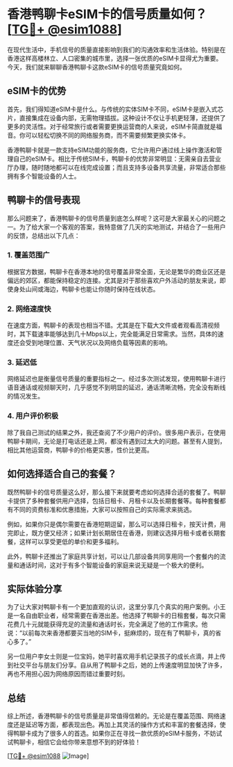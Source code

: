# 香港鸭聊卡eSIM卡的信号质量如何？[[TG💪+ @esim1088](https://t.me/s/esim1088)]

在现代生活中，手机信号的质量直接影响到我们的沟通效率和生活体验。特别是在香港这样高楼林立、人口密集的城市里，选择一张优质的eSIM卡显得尤为重要。今天，我们就来聊聊香港鸭聊卡这款eSIM卡的信号质量究竟如何。

## eSIM卡的优势

首先，我们得知道eSIM卡是什么。与传统的实体SIM卡不同，eSIM卡是嵌入式芯片，直接集成在设备内部，无需物理插拔。这种设计不仅让手机更轻薄，还提供了更多的灵活性。对于经常旅行或者需要更换运营商的人来说，eSIM卡简直就是福音。你可以轻松切换不同的网络服务商，而不需要频繁更换实体卡。

香港鸭聊卡就是一款支持eSIM功能的服务商，它允许用户通过线上操作激活和管理自己的eSIM卡。相比于传统SIM卡，鸭聊卡的优势非常明显：无需亲自去营业厅办理，随时随地都可以在线完成设置；而且支持多设备共享流量，非常适合那些拥有多个智能设备的人士。

## 鸭聊卡的信号表现

那么问题来了，香港鸭聊卡的信号质量到底怎么样呢？这可是大家最关心的问题之一。为了给大家一个客观的答案，我特意做了几天的实地测试，并结合了一些用户的反馈，总结出以下几点：

### 1. 覆盖范围广

根据官方数据，鸭聊卡在香港本地的信号覆盖非常全面，无论是繁华的商业区还是偏远的郊区，都能保持稳定的连接。尤其是对于那些喜欢户外活动的朋友来说，即使身处山间或海边，鸭聊卡也能让你随时保持在线状态。

### 2. 网络速度快

在速度方面，鸭聊卡的表现也相当不错。尤其是在下载大文件或者观看高清视频时，其下载速率能够达到几十Mbps以上，完全能满足日常需求。当然，具体的速度还会受到地理位置、天气状况以及网络负载等因素的影响。

### 3. 延迟低

网络延迟也是衡量信号质量的重要指标之一。经过多次测试发现，使用鸭聊卡进行语音通话或视频聊天时，几乎感觉不到明显的延迟，通话清晰流畅，完全没有断线的情况发生。

### 4. 用户评价积极

除了我自己测试的结果之外，我还查阅了不少用户的评价。很多用户表示，在使用鸭聊卡期间，无论是打电话还是上网，都没有遇到过太大的问题。甚至有人提到，相比其他运营商，鸭聊卡的价格更实惠，性价比更高。

## 如何选择适合自己的套餐？

既然鸭聊卡的信号质量这么好，那么接下来就要考虑如何选择合适的套餐了。鸭聊卡提供了多种套餐供用户选择，包括日租卡、月租卡以及长期套餐等。每种套餐都有不同的资费标准和优惠措施，大家可以按照自己的实际需求来挑选。

例如，如果你只是偶尔需要在香港短期逗留，那么可以选择日租卡，按天计费，用完即止，既方便又经济；如果计划长期居住在香港，则建议选择月租卡或者长期套餐，这样可以享受更低的单价和更多福利。

此外，鸭聊卡还推出了家庭共享计划，可以让几部设备共同享用同一个套餐内的流量和通话时间，这对于有多个智能设备的家庭来说无疑是一个极大的便利。

## 实际体验分享

为了让大家对鸭聊卡有一个更加直观的认识，这里分享几个真实的用户案例。小王是一名自由职业者，经常需要在香港出差。他选择了鸭聊卡的日租套餐，每次只需花费几十元就能获得充足的流量和通话时长，完全满足了他的工作需求。他说：“以前每次来香港都要买当地的SIM卡，挺麻烦的，现在有了鸭聊卡，真的省心多了。”

另一位用户李女士则是一位宝妈，她平时喜欢用手机记录孩子的成长点滴，并上传到社交平台与朋友们分享。自从用了鸭聊卡之后，她的上传速度明显加快了许多，再也不用担心因为网络原因而错过重要时刻。

## 总结

综上所述，香港鸭聊卡的信号质量是非常值得信赖的。无论是在覆盖范围、网络速度还是延迟等方面，都表现出色。再加上其灵活的操作方式和丰富的套餐选择，使得鸭聊卡成为了很多人的首选。如果你正在寻找一款优质的eSIM卡服务，不妨试试鸭聊卡，相信它会给你带来意想不到的好体验！

[[TG💪+ @esim1088](https://t.me/s/esim1088) ![Image](https://i.postimg.cc/4NQfJmqS/Snipaste-2025-05-13-00-14-12.png)]